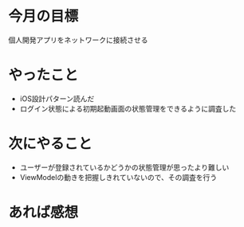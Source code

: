 # 今月の目標
個人開発アプリをネットワークに接続させる
# やったこと
* iOS設計パターン読んだ
* ログイン状態による初期起動画面の状態管理をできるように調査した
# 次にやること
* ユーザーが登録されているかどうかの状態管理が思ったより難しい
* ViewModelの動きを把握しきれていないので、その調査を行う
# あれば感想
